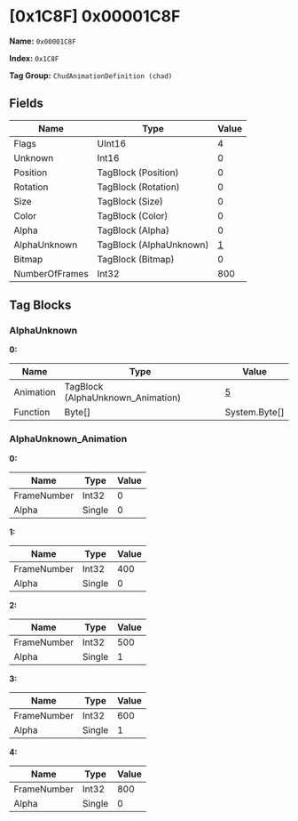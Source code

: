 # [0x1C8F] 0x00001C8F

**Name:** ```0x00001C8F```

**Index:** ```0x1C8F```

**Tag Group:** ```ChudAnimationDefinition (chad)```

## Fields

Name	| Type	| Value
---	|---	|---	|
Flags	|UInt16	|4
Unknown	|Int16	|0
Position	|TagBlock (Position)	|0
Rotation	|TagBlock (Rotation)	|0
Size	|TagBlock (Size)	|0
Color	|TagBlock (Color)	|0
Alpha	|TagBlock (Alpha)	|0
AlphaUnknown	|TagBlock (AlphaUnknown)	|[1](#alphaunknown)
Bitmap	|TagBlock (Bitmap)	|0
NumberOfFrames	|Int32	|800


## Tag Blocks

### AlphaUnknown

**0:**

Name	| Type	| Value
---	|---	|---	|
Animation	|TagBlock (AlphaUnknown_Animation)	|[5](#alphaunknown_animation)
Function	|Byte[]	|System.Byte[]


### AlphaUnknown_Animation

**0:**

Name	| Type	| Value
---	|---	|---	|
FrameNumber	|Int32	|0
Alpha	|Single	|0


**1:**

Name	| Type	| Value
---	|---	|---	|
FrameNumber	|Int32	|400
Alpha	|Single	|0


**2:**

Name	| Type	| Value
---	|---	|---	|
FrameNumber	|Int32	|500
Alpha	|Single	|1


**3:**

Name	| Type	| Value
---	|---	|---	|
FrameNumber	|Int32	|600
Alpha	|Single	|1


**4:**

Name	| Type	| Value
---	|---	|---	|
FrameNumber	|Int32	|800
Alpha	|Single	|0


